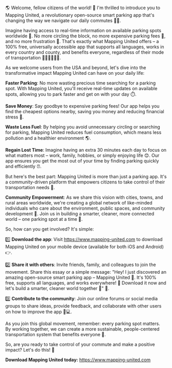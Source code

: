 🌎 Welcome, fellow citizens of the world! 👋 I'm thrilled to introduce you to Mapping United, a revolutionary open-source smart parking app that's changing the way we navigate our daily commutes 🚗💨.

Imagine having access to real-time information on available parking spots worldwide 📍. No more circling the block, no more expensive parking fees 💸, and no more frustration 🤯. That's exactly what Mapping United offers – a 100% free, universally accessible app that supports all languages, works in every country and county, and benefits everyone, regardless of their mode of transportation 🚌🚂🚴‍♀️🚶‍♂️.

As we welcome users from the USA and beyond, let's dive into the transformative impact Mapping United can have on your daily life:

**Faster Parking**: No more wasting precious time searching for a parking spot. With Mapping United, you'll receive real-time updates on available spots, allowing you to park faster and get on with your day ⏱️.

**Save Money**: Say goodbye to expensive parking fees! Our app helps you find the cheapest options nearby, saving you money and reducing financial stress 💸.

**Waste Less Fuel**: By helping you avoid unnecessary circling or searching for parking, Mapping United reduces fuel consumption, which means less pollution and a healthier environment 🌎.

**Regain Lost Time**: Imagine having an extra 30 minutes each day to focus on what matters most – work, family, hobbies, or simply enjoying life 😊. Our app ensures you get the most out of your time by finding parking quickly and efficiently ⏰.

But here's the best part: Mapping United is more than just a parking app. It's a community-driven platform that empowers citizens to take control of their transportation needs 💪.

**Community Empowerment**: As we share this vision with cities, towns, and rural areas worldwide, we're creating a global network of like-minded individuals who care about the environment, public spaces, and community development 🌈. Join us in building a smarter, cleaner, more connected world – one parking spot at a time 🚀.

So, how can you get involved? It's simple:

1️⃣ **Download the app**: Visit https://www.mapping-united.com to download Mapping United on your mobile device (available for both iOS and Android) 👉.

2️⃣ **Share it with others**: Invite friends, family, and colleagues to join the movement. Share this essay or a simple message: "Hey! I just discovered an amazing open-source smart parking app – Mapping United 🚀. It's 100% free, supports all languages, and works everywhere! 💯 Download it now and let's build a smarter, cleaner world together 👫" 💬.

3️⃣ **Contribute to the community**: Join our online forums or social media groups to share ideas, provide feedback, and collaborate with other users on how to improve the app 📱💻.

As you join this global movement, remember: every parking spot matters. By working together, we can create a more sustainable, people-centered transportation system that benefits everyone 🌟.

So, are you ready to take control of your commute and make a positive impact? Let's do this! 👊

**Download Mapping United today:** https://www.mapping-united.com